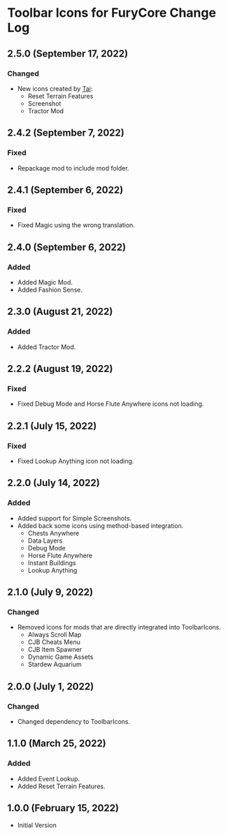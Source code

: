 ﻿# Toolbar Icons for FuryCore Change Log

## 2.5.0 (September 17, 2022)

### Changed

* New icons created by [Tai](https://www.nexusmods.com/stardewvalley/users/92060238):
    * Reset Terrain Features
    * Screenshot
    * Tractor Mod

## 2.4.2 (September 7, 2022)

### Fixed

* Repackage mod to include mod folder.

## 2.4.1 (September 6, 2022)

### Fixed

* Fixed Magic using the wrong translation.

## 2.4.0 (September 6, 2022)

### Added

* Added Magic Mod.
* Added Fashion Sense.

## 2.3.0 (August 21, 2022)

### Added

* Added Tractor Mod.

## 2.2.2 (August 19, 2022)

### Fixed

* Fixed Debug Mode and Horse Flute Anywhere icons not loading.

## 2.2.1 (July 15, 2022)

### Fixed

* Fixed Lookup Anything icon not loading.

## 2.2.0 (July 14, 2022)

### Added

* Added support for Simple Screenshots.
* Added back some icons using method-based integration.
    * Chests Anywhere
    * Data Layers
    * Debug Mode
    * Horse Flute Anywhere
    * Instant Buildings
    * Lookup Anything

## 2.1.0 (July 9, 2022)

### Changed

* Removed icons for mods that are directly integrated into ToolbarIcons.
    * Always Scroll Map
    * CJB Cheats Menu
    * CJB Item Spawner
    * Dynamic Game Assets
    * Stardew Aquarium

## 2.0.0 (July 1, 2022)

### Changed

* Changed dependency to ToolbarIcons.

## 1.1.0 (March 25, 2022)

### Added

* Added Event Lookup.
* Added Reset Terrain Features.

## 1.0.0 (February 15, 2022)

* Initial Version